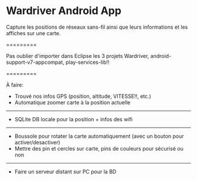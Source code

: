 Wardriver Android App
=========

Capture les positions de réseaux sans-fil ainsi que leurs informations et les affiches sur une carte.

=========

Pas oublier d'importer dans Eclipse les 3 projets Wardriver, android-support-v7-appcompat, play-services-lib!!

=========

À faire:
 - Trouvé nos infos GPS (position, altitude, VITESSE!!, etc.)
 - Automatique zoomer carte à la position actuelle
 - ---------------------------
 - SQLite DB locale pour la position + infos des wifi
 - ---------------------------
 - Boussole pour rotater la carte automatiquement (avec un bouton pour activer/desactiver)
 - Mettre des pin et cercles sur carte, pins de couleurs pour sécurisé ou non
 - ---------------------------
 - Faire un serveur distant sur PC pour la BD
